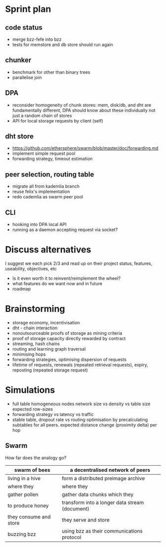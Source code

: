 # Sprint plan

## code status
- merge bzz-fefe into bzz
- tests for memstore and db store should run again

## chunker 
- benchmark for other than binary trees
- parallelise join 

## DPA
- reconsider homogeneity of chunk stores: mem, disk/db, and dht are fundamentally different, DPA should know about these individually not just a random chain of stores
- API for local storage requests by client (self)

## dht store
- https://github.com/ethersphere/swarm/blob/master/doc/forwarding.md
- implement simple request pool 
- forwarding strategy, timeout estimation

## peer selection, routing table
- migrate all from kademlia branch
- reuse felix's implementation
- redo cademlia as swarm peer pool

## CLI 
- hooking into DPA local API
- running as a daemon accepting request via socket?

# Discuss alternatives 

I suggest we each pick 2/3 and read up on their project status, features, useability, objectives, etc
- Is it even worth it to reinvent/reimplement the wheel?
- what features do we want now and in future
- roadmap 

# Brainstorming

- storage economy, incentivisation
- dht  - chain interaction
- nonoutsourceable proofs of storage as mining criteria 
- proof of storage capacity directly rewarded by contract
- streaming, hash chains 
- routing and learning graph traversal
- minimising hops
- forwarding strategies, optimising dispersion of requests 
- lifetime of requests, renewals (repeated retrieval requests), expiry, reposting (repeated storage request)

# Simulations

- full table homogeneous nodes network size vs density vs table size expected row-sizes 
- forwarding strategy vs latency vs traffic
- stable table, dropout rate vs routing optimisation by precalculating subtables for all peers. expected distance change (proximity delta) per hop


## Swarm

How far does the analogy go?
    
swarm of bees | a decentralised network of peers
-------|------------
living in a hive | form a distributed preimage archive
where they | where they
gather pollen | gather data chunks which they 
to produce honey | transform into a longer data stream (document)
they consume and store |  they serve and store  
buzzing bzz | using bzz as their communications protocol

